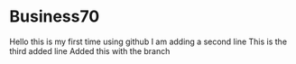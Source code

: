 # Business70
Hello this is my first time using github
I am adding a second line
This is the third added line
Added this with the branch
